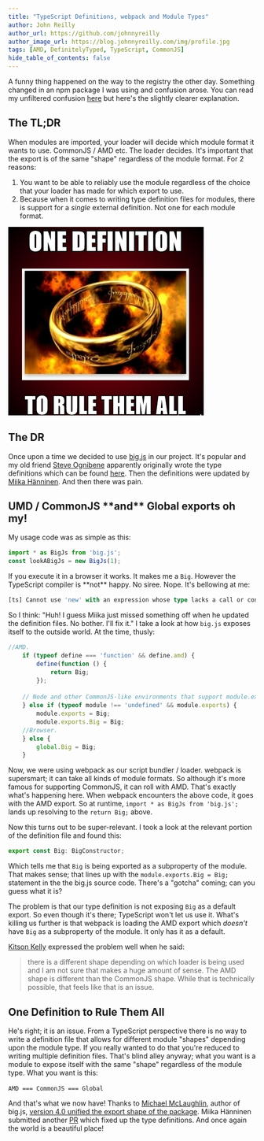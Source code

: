 ```yaml
---
title: "TypeScript Definitions, webpack and Module Types"
author: John Reilly
author_url: https://github.com/johnnyreilly
author_image_url: https://blog.johnnyreilly.com/img/profile.jpg
tags: [AMD, DefinitelyTyped, TypeScript, CommonJS]
hide_table_of_contents: false
---
```

A funny thing happened on the way to the registry the other day. Something changed in an npm package I was using and confusion arose. You can read my unfiltered confusion [here](<https://github.com/Microsoft/TypeScript/issues/18791>) but here's the slightly clearer explanation.

 ## The TL;DR

When modules are imported, your loader will decide which module format it wants to use. CommonJS / AMD etc. The loader decides. It's important that the export is of the same "shape" regardless of the module format. For 2 reasons:

1. You want to be able to reliably use the module regardless of the choice that your loader has made for which export to use.
2. Because when it comes to writing type definition files for modules, there is support for a *single* external definition. Not one for each module format.

<!-- -->

![](../static/blog/2017-10-20-typescript-definitions-webpack-and-module-types/one-definition-to-rule-them-all.jpg)

## The DR

Once upon a time we decided to use [big.js](<https://github.com/MikeMcl/big.js/>) in our project. It's popular and my old friend [Steve Ognibene](<https://twitter.com/nycdotnet>) apparently originally wrote the type definitions which can be found [here](<https://github.com/DefinitelyTyped/DefinitelyTyped/tree/master/types/big.js>). Then the definitions were updated by [Miika Hänninen](<https://github.com/googol>). And then there was pain.

## UMD / CommonJS \*\*and\*\* Global exports oh my!

My usage code was as simple as this:

```js
import * as BigJs from 'big.js';
const lookABigJs = new BigJs(1);
```

If you execute it in a browser it works. It makes me a `Big`. However the TypeScript compiler is \*\*not\*\* happy. No siree. Nope. It's bellowing at me:

```ts
[ts] Cannot use 'new' with an expression whose type lacks a call or construct signature.
```

So I think: "Huh! I guess Miika just missed something off when he updated the definition files. No bother. I'll fix it." I take a look at how `big.js` exposes itself to the outside world. At the time, thusly:

```js
//AMD.
    if (typeof define === 'function' && define.amd) {
        define(function () {
            return Big;
        });
        
    // Node and other CommonJS-like environments that support module.exports.
    } else if (typeof module !== 'undefined' && module.exports) {
        module.exports = Big;
        module.exports.Big = Big;
    //Browser.
    } else {
        global.Big = Big;
    }
```

Now, we were using webpack as our script bundler / loader. webpack is supersmart; it can take all kinds of module formats. So although it's more famous for supporting CommonJS, it can roll with AMD. That's exactly what's happening here. When webpack encounters the above code, it goes with the AMD export. So at runtime, `import * as BigJs from 'big.js';` lands up resolving to the `return Big;` above.

Now this turns out to be super-relevant. I took a look at the relevant portion of the definition file and found this:

```js
export const Big: BigConstructor;
```

Which tells me that `Big` is being exported as a subproperty of the module. That makes sense; that lines up with the `module.exports.Big = Big;` statement in the the big.js source code. There's a "gotcha" coming; can you guess what it is?

The problem is that our type definition is not exposing `Big` as a default export. So even though it's there; TypeScript won't let us use it. What's killing us further is that webpack is loading the AMD export which *doesn't* have `Big` as a subproperty of the module. It only has it as a default.

[Kitson Kelly](<https://twitter.com/kitsonk>) expressed the problem well when he said:

> there is a different shape depending on which loader is being used and I am not sure that makes a huge amount of sense. The AMD shape is different than the CommonJS shape. While that is technically possible, that feels like that is an issue.

## One Definition to Rule Them All

He's right; it is an issue. From a TypeScript perspective there is no way to write a definition file that allows for different module "shapes" depending upon the module type. If you really wanted to do that you're reduced to writing multiple definition files. That's blind alley anyway; what you want is a module to expose itself with the same "shape" regardless of the module type. What you want is this:

`AMD === CommonJS === Global`

And that's what we now have! Thanks to [Michael McLaughlin](<https://github.com/mikemcl>), author of big.js, [version 4.0 unified the export shape of the package](<https://github.com/MikeMcl/big.js/pull/87#issuecomment-332663587>). Miika Hänninen submitted another [PR](<https://github.com/DefinitelyTyped/DefinitelyTyped/pull/20096>) which fixed up the type definitions. And once again the world is a beautiful place!


